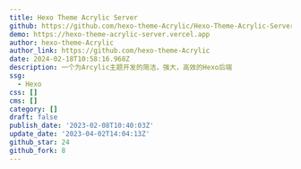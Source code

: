 ```yaml
---
title: Hexo Theme Acrylic Server
github: https://github.com/hexo-theme-Acrylic/Hexo-Theme-Acrylic-Server
demo: https://hexo-theme-acrylic-server.vercel.app
author: hexo-theme-Acrylic
author_link: https://github.com/hexo-theme-Acrylic
date: 2024-02-18T10:58:16.968Z
description: 一个为Arcylic主题开发的简洁，强大，高效的Hexo后端
ssg:
  - Hexo
css: []
cms: []
category: []
draft: false
publish_date: '2023-02-08T10:40:03Z'
update_date: '2023-04-02T14:04:13Z'
github_star: 24
github_fork: 8
---
```


